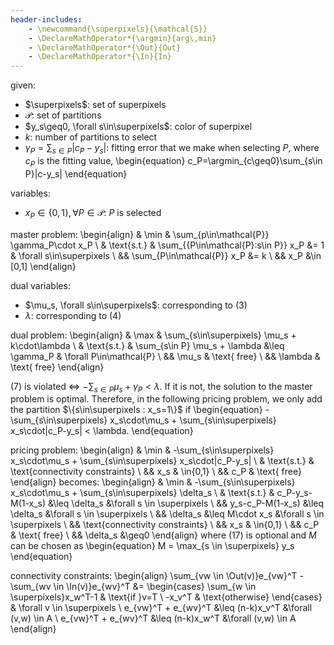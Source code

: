 ```yaml
---
header-includes:
    - \newcommand{\superpixels}{\mathcal{S}}
    - \DeclareMathOperator*{\argmin}{arg\,min}
    - \DeclareMathOperator*{\Out}{Out}
    - \DeclareMathOperator*{\In}{In}
---
```


given:

- $\superpixels$: set of superpixels
- $\mathcal{P}$: set of partitions
- $y_s\geq0, \forall s\in\superpixels$: color of superpixel 
- $k$: number of partitions to select
- $\gamma_P=\sum_{s\in P}|c_P-y_s|$:
  fitting error that we make when selecting $P$,
  where $c_P$ is the fitting value,
  \begin{equation}
    c_P=\argmin_{c\geq0}\sum_{s\in P}|c-y_s|
  \end{equation}

variables:

- $x_P\in\{0,1\}, \forall P\in\mathcal{P}$: $P$ is selected

master problem:
\begin{align}
    & \min & \sum_{p\in\mathcal{P}} \gamma_P\cdot x_P \\
    & \text{s.t.} & \sum_{\{P\in\mathcal{P}:s\in P\}} x_P &= 1 & \forall s\in\superpixels \\
    && \sum_{P\in\mathcal{P}} x_P &= k \\
    && x_P &\in [0,1]
\end{align}

dual variables:

- $\mu_s, \forall s\in\superpixels$: corresponding to (3)
- $\lambda$: corresponding to (4)

dual problem:
\begin{align}
    & \max & \sum_{s\in\superpixels} \mu_s + k\cdot\lambda \\
    & \text{s.t.} & \sum_{s\in P} \mu_s + \lambda &\leq \gamma_P & \forall P\in\mathcal{P} \\
    && \mu_s & \text{ free} \\
    && \lambda & \text{ free}
\end{align}

(7) is violated $\Leftrightarrow$ $-\sum_{s\in P} \mu_s + \gamma_P < \lambda$.
If it is not, the solution to the master problem is optimal. 
Therefore, in the following pricing problem, we only add the partition $\{s\in\superpixels : x_s=1\}$ if
\begin{equation}
    -\sum_{s\in\superpixels} x_s\cdot\mu_s + \sum_{s\in\superpixels} x_s\cdot|c_P-y_s| < \lambda.
\end{equation}

pricing problem:
\begin{align}
    & \min & -\sum_{s\in\superpixels} x_s\cdot\mu_s + \sum_{s\in\superpixels} x_s\cdot|c_P-y_s| \\
    & \text{s.t.} & \text{connectivity constraints} \\
    && x_s & \in\{0,1\} \\
    && c_P & \text{ free}
\end{align}
becomes:
\begin{align}
    & \min & -\sum_{s\in\superpixels} x_s\cdot\mu_s + \sum_{s\in\superpixels} \delta_s \\
    & \text{s.t.} & c_P-y_s-M(1-x_s) &\leq \delta_s &\forall s \in \superpixels \\
    && y_s-c_P-M(1-x_s) &\leq \delta_s &\forall s \in \superpixels \\
    && \delta_s &\leq M\cdot x_s &\forall s \in \superpixels \\
    && \text{connectivity constraints} \\
    && x_s & \in\{0,1\} \\
    && c_P & \text{ free} \\
    && \delta_s &\geq0
\end{align}
where (17) is optional
and $M$ can be chosen as 
\begin{equation}
    M = \max_{s \in \superpixels} y_s
\end{equation}

connectivity constraints: 
\begin{align}
    \sum_{vw \in \Out(v)}e_{vw}^T - \sum_{wv \in \In(v)}e_{wv}^T &=
    \begin{cases}
        \sum_{w \in \superpixels}x_w^T-1 & \text{if }v=T \\
        -x_v^T & \text{otherwise}
    \end{cases}
    & \forall v \in \superpixels \\
    e_{vw}^T + e_{wv}^T &\leq (n-k)x_v^T &\forall (v,w) \in A \\
    e_{vw}^T + e_{wv}^T &\leq (n-k)x_w^T &\forall (v,w) \in A
\end{align}

